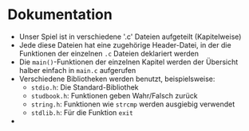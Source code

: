 # Dokumentation
- Unser Spiel ist in verschiedene '.c' Dateien aufgeteilt (Kapitelweise)
- Jede diese Dateien hat eine zugehörige Header-Datei, in der die Funktionen der einzelnen `.c` Dateien deklariert werden
- Die `main()`-Funktionen der einzelnen Kapitel werden der Übersicht halber einfach in `main.c` aufgerufen
- Verschiedene Bibliotheken werden benutzt, beispielsweise:
	- `stdio.h`: Die Standard-Bibliothek
    - `studbook.h`: Funktionen geben Wahr/Falsch zurück
    - `string.h`: Funktionen wie `strcmp` werden ausgiebig verwendet
    - `stdlib.h`: Für die Funktion `exit`
-